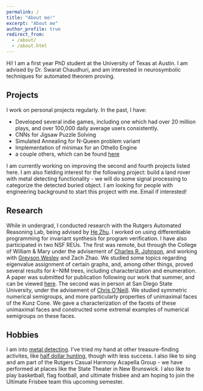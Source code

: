 ```yaml
---
permalink: /
title: "About me!"
excerpt: "About me"
author_profile: true
redirect_from: 
  - /about/
  - /about.html
---
```


Hi! I am a first year PhD student at the University of Texas at Austin. I am advised by Dr. Swarat Chaudhuri, and am interested in neurosymbolic techniques for automated theorem proving.

Projects
--------
I work on personal projects regularly. In the past, I have:
- Developed several indie games, including one which had over 20 million plays, and over 100,000 daily average users consistently. 
- CNNs for Jigsaw Puzzle Solving
- Simulated Annealing for N-Queen problem variant
- Implementation of minimax for an Othello Engine
- a couple others, which can be found [here](/cv)

I am currently working on improving the second and fourth projects listed here. I am also fielding interest for the following project: build a land rover with metal detecting functionality - we will do some signal processing to categorize the detected buried object. I am looking for people with engineering background to start this project with me. Email if interested!

Research
--------
While in undergrad, I conducted research with the Rutgers Automated Reasoning Lab, being advised by [He Zhu](https://herowanzhu.github.io/). I worked on using differentiable programming for invariant synthesis for program verification. I have also participated in two NSF REUs. The first was remote, but through the College of William & Mary under the advisement of [Charles R. Johnson](https://en.wikipedia.org/wiki/Charles_Royal_Johnson), and working with [Greyson Wesley](https://sites.nd.edu/greyson-wesley/) and Zach Zhao. We studied some topics regarding eigenvalue assignment of certain graphs, and, among other things, proved several results for $k-$NIM trees, including characterization and enumeration. A paper was submitted for publication following our work that summer, and can be viewed [here](/publications). The second was in person at San Diego State University, under the advisement of [Chris O'Neill](https://cdoneill.sdsu.edu/). We studied symmetric numerical semigroups, and more particularly properties of unimaximal faces of the Kunz Cone. We gave a characterization of the facets of these unimaximal faces and constructed some extremal examples of numerical semigroups on these faces.

Hobbies
-------
I am into [metal detecting](/posts/2022/08/blog-post-1/). I've tried my hand at other treasure-finding activites, like [half dollar hunting](https://www.youtube.com/watch?v=xOtxPThNUZI), though with less success. I also like to sing and am part of the Rutgers Casual Harmony Acapella Group - we have performed at places like the State Theater in New Brunswick. I also like to play basketball, flag football, and ultimate frisbee and am hoping to join the Ultimate Frisbee team this upcoming semester.
